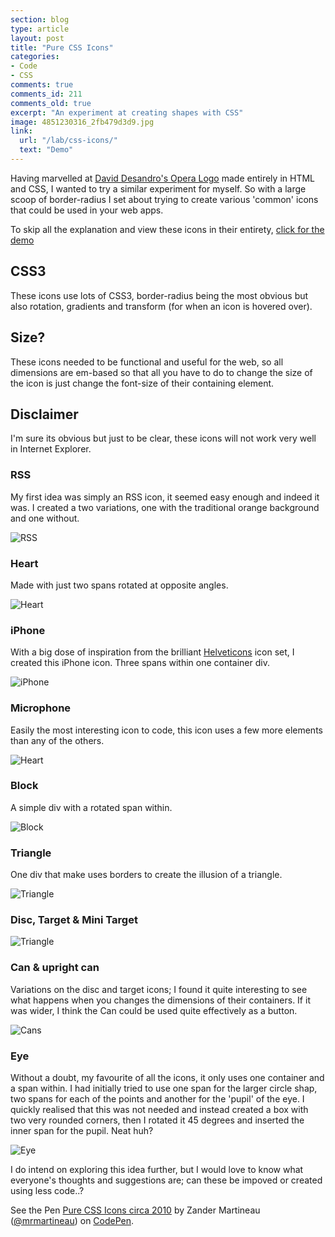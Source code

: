 ```yaml
---
section: blog
type: article
layout: post
title: "Pure CSS Icons"
categories:
- Code
- CSS
comments: true
comments_id: 211
comments_old: true
excerpt: "An experiment at creating shapes with CSS"
image: 4851230316_2fb479d3d9.jpg
link:
  url: "/lab/css-icons/"
  text: "Demo"
---
```

Having marvelled at [David Desandro's Opera Logo](http://desandro.com/articles/opera-logo-css/) made entirely in HTML and CSS, I wanted to try a similar experiment for myself. So with a large scoop of border-radius I set about trying to create various 'common' icons that could be used in your web apps.

To skip all the explanation and view these icons in their entirety, [click for the demo](http://rathersplendid.net/cssicons/)

## CSS3
These icons use lots of CSS3, border-radius being the most obvious but also rotation, gradients and transform (for when an icon is hovered over).

## Size?

These icons needed to be functional and useful for the web, so all dimensions are em-based so that all you have to do to change the size of the icon is just change the font-size of their containing element.

## Disclaimer

I'm sure its obvious but just to be clear, these icons will not work very well in Internet Explorer.

### RSS
My first idea was simply an RSS icon, it seemed easy enough and indeed it was. I created a two variations, one with the traditional orange background and one without.

![RSS](/assets/dist/img/posts/211.png)

### Heart
Made with just two spans rotated at opposite angles.

![Heart](/assets/dist/img/posts/210.png)

### iPhone
With a big dose of inspiration from the brilliant [Helveticons](http://helveticons.ch) icon set, I created this iPhone icon. Three spans within one container div.

![iPhone](/assets/dist/img/posts/209.png)

### Microphone
Easily the most interesting icon to code, this icon uses a few more elements than any of the others.

![Heart](/assets/dist/img/posts/208.png)

### Block
A simple div with a rotated span within.

![Block](/assets/dist/img/posts/207.png)

### Triangle
One div that make uses borders to create the illusion of a triangle.

![Triangle](/assets/dist/img/posts/206.png)

### Disc, Target & Mini Target

![Triangle](/assets/dist/img/posts/205.png)

### Can & upright can
Variations on the disc and target icons; I found it quite interesting to see what happens when you changes the dimensions of their containers. If it was wider, I think the Can could be used quite effectively as a button.

![Cans](/assets/dist/img/posts/204.png)

### Eye
Without a doubt, my favourite of all the icons, it only uses one container and a span within. I had initially tried to use one span for the larger circle shap, two spans for each of the points and another for the 'pupil' of the eye. I quickly realised that this was not needed and instead created a box with two very rounded corners, then I rotated it 45 degrees and inserted the inner span for the pupil. Neat huh?

![Eye](/assets/dist/img/posts/203.png)

I do intend on exploring this idea further, but I would love to know what everyone's thoughts and suggestions are; can these be impoved or created using less code..?

<p data-height="500" data-theme-id="0" data-slug-hash="mPxKzo" data-default-tab="result" data-user="mrmartineau" class="codepen">See the Pen <a href="http://codepen.io/mrmartineau/pen/mPxKzo/">Pure CSS Icons circa 2010</a> by Zander Martineau (<a href="http://codepen.io/mrmartineau">@mrmartineau</a>) on <a href="http://codepen.io">CodePen</a>.</p>
<script async src="//assets.codepen.io/assets/embed/ei.js"></script>
